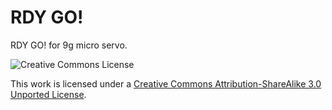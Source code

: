 # RDY GO!
RDY GO! for 9g micro servo. 

![Creative Commons License](https://i.creativecommons.org/l/by-sa/3.0/88x31.png)

This work is licensed under a [Creative Commons Attribution-ShareAlike 3.0 Unported License](http://creativecommons.org/licenses/by-sa/3.0/).
